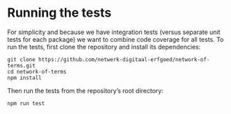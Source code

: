 # Running the tests

For simplicity and because we have integration tests (versus separate unit tests for each package) we want to combine
code coverage for all tests. To run the tests, first clone the repository and install its dependencies:
    
    git clone https://github.com/netwerk-digitaal-erfgoed/network-of-terms.git
    cd network-of-terms
    npm install

Then run the tests from the repository’s root directory:

    npm run test
